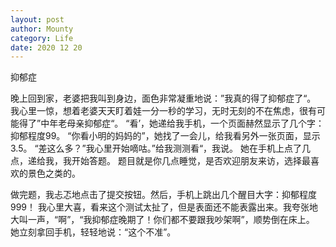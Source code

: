 ```yaml
---
layout: post
author: Mounty
category: Life
date: 2020 12 20
---
```

抑郁症

晚上回到家，老婆把我叫到身边，面色非常凝重地说：”我真的得了抑郁症了“。
我心里一惊，想着老婆天天盯着娃一分一秒的学习，无时无刻的不在焦虑，很有可能得了”中年老母亲抑郁症“。
“看’，她递给我手机，一个页面赫然显示了几个字：抑郁程度99。
“你看小明的妈妈的”，她找了一会儿，给我看另外一张页面，显示3.5。
“差这么多？”我心里开始嘀咕。”给我测测看“，我说。
她在手机上点了几点，递给我，我开始答题。
题目就是你几点睡觉，是否欢迎朋友来访，选择最喜欢的景色之类的。

做完题，我忐忑地点击了提交按钮。然后，手机上跳出几个醒目大字：抑郁程度999！
我心里大喜，看来这个测试太扯了，但是表面还不能表露出来。我夸张地大叫一声，“啊”，“我抑郁症晚期了！你们都不要跟我吵架啊”，顺势倒在床上。
她立刻拿回手机，轻轻地说：“这个不准”。

